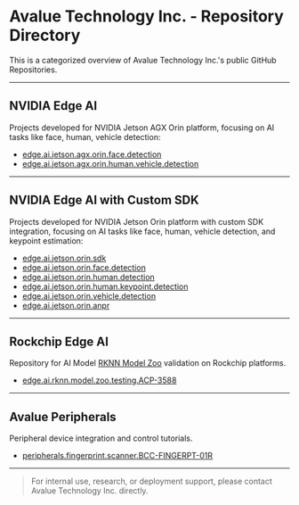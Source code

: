 # Avalue Technology Inc. - Repository Directory

This is a categorized overview of Avalue Technology Inc.'s public GitHub Repositories.

---

## NVIDIA Edge AI

Projects developed for NVIDIA Jetson AGX Orin platform, focusing on AI tasks like face, human, vehicle detection:

- [edge.ai.jetson.agx.orin.face.detection](https://github.com/Avalue-Technology/edge.ai.jetson.agx.orin.face.detection)  
- [edge.ai.jetson.agx.orin.human.vehicle.detection](https://github.com/Avalue-Technology/edge.ai.jetson.agx.orin.human.vehicle.detection)  

---

## NVIDIA Edge AI with Custom SDK

Projects developed for NVIDIA Jetson Orin platform with custom SDK integration, focusing on AI tasks like face, human, vehicle detection, and keypoint estimation:

- [edge.ai.jetson.orin.sdk](https://github.com/Avalue-Technology/edge.ai.jetson.orin.sdk)  
- [edge.ai.jetson.orin.face.detection](https://github.com/Avalue-Technology/edge.ai.jetson.orin.face.detection)  
- [edge.ai.jetson.orin.human.detection](https://github.com/Avalue-Technology/edge.ai.jetson.orin.human.detection)  
- [edge.ai.jetson.orin.human.keypoint.detection](https://github.com/Avalue-Technology/edge.ai.jetson.orin.human.keypoint.detection)  
- [edge.ai.jetson.orin.vehicle.detection](https://github.com/Avalue-Technology/edge.ai.jetson.orin.vehicle.detection)  
- [edge.ai.jetson.orin.anpr](https://github.com/Avalue-Technology/edge.ai.jetson.orin.anpr)  

---

## Rockchip Edge AI

Repository for AI Model [RKNN Model Zoo](https://github.com/airockchip/rknn_model_zoo) validation on Rockchip platforms.

- [edge.ai.rknn.model.zoo.testing.ACP-3588](https://github.com/Avalue-Technology/edge.ai.rknn.model.zoo.testing.ACP-3588)  

---

## Avalue Peripherals

Peripheral device integration and control tutorials.

- [peripherals.fingerprint.scanner.BCC-FINGERPT-01R](https://github.com/Avalue-Technology/peripherals.fingerprint.scanner.BCC-FINGERPT-01R)  

---

> For internal use, research, or deployment support, please contact Avalue Technology Inc. directly.
